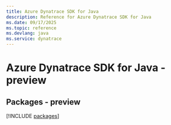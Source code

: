 ```yaml
---
title: Azure Dynatrace SDK for Java
description: Reference for Azure Dynatrace SDK for Java
ms.date: 09/17/2025
ms.topic: reference
ms.devlang: java
ms.service: dynatrace
---
```

# Azure Dynatrace SDK for Java - preview
## Packages - preview
[!INCLUDE [packages](dynatrace-index.md)]